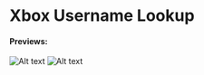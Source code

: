 # Xbox Username Lookup
#### Previews:
![Alt text](https://r2.e-z.host/f28905e3-7ac4-47b1-b1aa-e376a4b59cea/jzqhqw5j.png)
![Alt text](https://r2.e-z.host/f28905e3-7ac4-47b1-b1aa-e376a4b59cea/gqx8zi30.png)